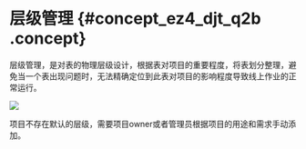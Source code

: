 # 层级管理 {#concept_ez4_djt_q2b .concept}

层级管理，是对表的物理层级设计，根据表对项目的重要程度，将表划分整理，避免当一个表出现问题时，无法精确定位到此表对项目的影响程度导致线上作业的正常运行。

![](http://static-aliyun-doc.oss-cn-hangzhou.aliyuncs.com/assets/img/16339/15367349018398_zh-CN.png)

项目不存在默认的层级，需要项目owner或者管理员根据项目的用途和需求手动添加。

